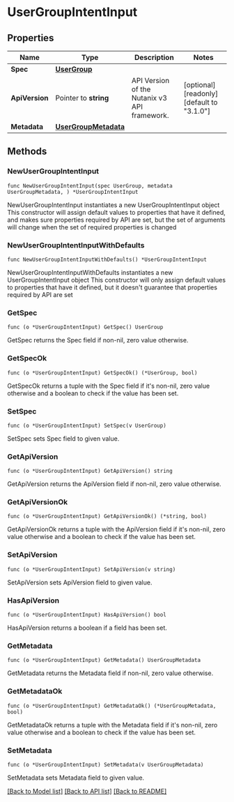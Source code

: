 # UserGroupIntentInput

## Properties

Name | Type | Description | Notes
------------ | ------------- | ------------- | -------------
**Spec** | [**UserGroup**](UserGroup.md) |  | 
**ApiVersion** | Pointer to **string** | API Version of the Nutanix v3 API framework. | [optional] [readonly] [default to "3.1.0"]
**Metadata** | [**UserGroupMetadata**](UserGroupMetadata.md) |  | 

## Methods

### NewUserGroupIntentInput

`func NewUserGroupIntentInput(spec UserGroup, metadata UserGroupMetadata, ) *UserGroupIntentInput`

NewUserGroupIntentInput instantiates a new UserGroupIntentInput object
This constructor will assign default values to properties that have it defined,
and makes sure properties required by API are set, but the set of arguments
will change when the set of required properties is changed

### NewUserGroupIntentInputWithDefaults

`func NewUserGroupIntentInputWithDefaults() *UserGroupIntentInput`

NewUserGroupIntentInputWithDefaults instantiates a new UserGroupIntentInput object
This constructor will only assign default values to properties that have it defined,
but it doesn't guarantee that properties required by API are set

### GetSpec

`func (o *UserGroupIntentInput) GetSpec() UserGroup`

GetSpec returns the Spec field if non-nil, zero value otherwise.

### GetSpecOk

`func (o *UserGroupIntentInput) GetSpecOk() (*UserGroup, bool)`

GetSpecOk returns a tuple with the Spec field if it's non-nil, zero value otherwise
and a boolean to check if the value has been set.

### SetSpec

`func (o *UserGroupIntentInput) SetSpec(v UserGroup)`

SetSpec sets Spec field to given value.


### GetApiVersion

`func (o *UserGroupIntentInput) GetApiVersion() string`

GetApiVersion returns the ApiVersion field if non-nil, zero value otherwise.

### GetApiVersionOk

`func (o *UserGroupIntentInput) GetApiVersionOk() (*string, bool)`

GetApiVersionOk returns a tuple with the ApiVersion field if it's non-nil, zero value otherwise
and a boolean to check if the value has been set.

### SetApiVersion

`func (o *UserGroupIntentInput) SetApiVersion(v string)`

SetApiVersion sets ApiVersion field to given value.

### HasApiVersion

`func (o *UserGroupIntentInput) HasApiVersion() bool`

HasApiVersion returns a boolean if a field has been set.

### GetMetadata

`func (o *UserGroupIntentInput) GetMetadata() UserGroupMetadata`

GetMetadata returns the Metadata field if non-nil, zero value otherwise.

### GetMetadataOk

`func (o *UserGroupIntentInput) GetMetadataOk() (*UserGroupMetadata, bool)`

GetMetadataOk returns a tuple with the Metadata field if it's non-nil, zero value otherwise
and a boolean to check if the value has been set.

### SetMetadata

`func (o *UserGroupIntentInput) SetMetadata(v UserGroupMetadata)`

SetMetadata sets Metadata field to given value.



[[Back to Model list]](../README.md#documentation-for-models) [[Back to API list]](../README.md#documentation-for-api-endpoints) [[Back to README]](../README.md)


